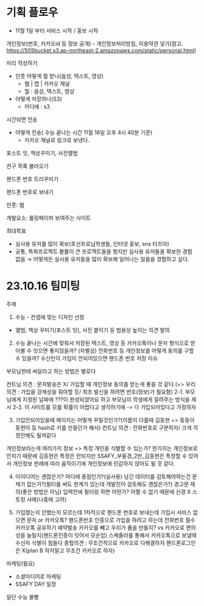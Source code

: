 # 기획 플로우

 - 11월 1일 부터 서비스 시작 / 홍보 시작

개인정보(번호, 카카오id 등 정보 공개) - 개인정보처리방침, 이용약관 넣기(참고. https://505bucket.s3.ap-northeast-2.amazonaws.com/static/personal.html)

미리 작성하기

- 인풋 어떻게 뭘 받나(음성, 텍스트, 영상)
    - 웹 | 앱 | 카카오 채널
    - 뭘 : 음성, 텍스트, 영상
- 어떻게 저장하나(S3)
    - 어디에 : s3

시간되면 전송

- 어떻게 전송( 수능 끝나는 시간 11월 16일 오후 4시 40분 기준)
    - 카카오 채널로 링크로 보낸다.

포스트 잇, 책상꾸미기, 사진앨범

친구 목록 불러오기

핸드폰 번호 트리꾸미기

핸드폰 번호로 보내기

인풋: 웹 

개발요소: 롤링페이퍼 보여주는 사이트

최대목표

- 실사용 유저를 많이 확보(호선프로님학생들, 인터넷 홍보, sns 타즈아)
- 공통, 특화프로젝트 볼륨이 큰 프로젝트들을 했지만 실사용 유저들을 확보한 경험 없음 → 어떻게든 실사용 유저들을 많이 확보해 일어나는 일들을 경험하고 싶다.


# 23.10.16 팀미팅
주제

1. 수능 - 컨셉에 맞는 디자인 선정
- 앨범, 책상 꾸미기(포스트 잇), 사진 붙이기 등 범용성 높이는 의견 발의

2. 수능 끝나는 시간에 맞춰서 저장된 텍스트, 영상 등 카카오톡이나 문자 형식으로 받아볼 수 잇으면 좋지않을까?
(차별성)
전화번호 등 개인정보를 어떻게 동의를 구할 수 있을까?
수신인이 가입이 안되어있으면 핸드폰 번호 저장 이슈

부모님한테 써달라고 하는 방법은 별로다

컨트님 의견 : 문자발송은 X/ 가입할 때 개인정보 동의를 받는게 좋을 것 같다.(=> 우리의견 : 가입을 강제성을 줘야할 듯/ 최초 발신을 하려면 번호(정보)가 필요함)
2-1. 부모님에게 지정된 날짜에 ???이 완성되었어요 하고 부모님이 학생에게 알려주는 방식을 제시
2-2. 이 사이트를 모를 확률이 어렵다고 생각하기에 -> 다 가입되어있다고 가정하자

3. 가입안되어있을때 페이지는 어떻게 꾸밀것인가?(이름이 다를때 김동현 => 동동이 동현이 등 hash로 키를 만들던가 해서)
컨트님 의견 : 전화번호로 구분하자/ 크게 걱정안해도 될꺼같다

개인정보라는게 여러가지 정보 => 특정 개인을 식별할 수 있는가? 한가지는 개인정보로 안치기 때문에 김동현은 특정은 안되지만 SSAFY_부울경_2반_김동현은 특정할 수 있어서 개인정보
판례에 따라 움직이기에 개인정보에 민감하지 않아도 될 것 같다.

4. 아이디어는 괜찮은가? 어디에 중점인가?(실사용) 남긴 데이터를 검토해야하는건 문제가 없는가?(필터를 써도 한계가 있는데 개발진이 검토해도 괜찮은가?) 
경고문 제의(좋은 방법은 아님) 입력전에 필터링 하면 어떤가? 어쩔 수 없기 때문에 신경 X
스토킹 사례(나중에 고려)

5. 가입했는지 안했는지 모르는데 1차적으로 핸드폰 번호로 보내는데 가입시 서비스 없으면 문자 or 카카오톡? 핸드폰번호 인증으로 가입을 하려고 하는데 전화번호 필수 카카오톡 공유하기 예약발송
카카오를 빼고 우리가 폼을 만들지? vs 카카오로 편의성을 늘릴지(핸드론인증이 잇어서 모순임)
스케줄러를 통해서 카카오톡으로 보낼때 수신자 식별이 힘들다
종합의견 : 무조건적으로 카카오로 다해결하자 핸드폰로그인은 X(plan B 하지말고 무조건 카카오로 하자)

마케팅(필요)
- 소셜미디어로 마케팅
- SSAFY DAY 일정


일단 수능 몰빵

